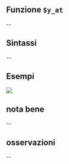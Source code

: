 ## Funzione `$y_at`

--

## Sintassi

--

## Esempi

<img src="/img/geometria/xxx/$y_at1.png">

## nota bene

--

## osservazioni

--